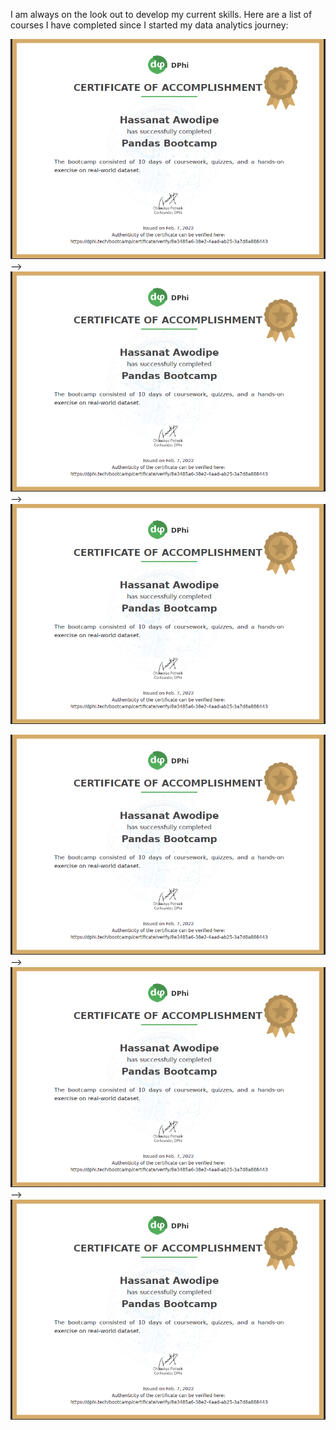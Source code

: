 I am always on the look out to develop my current skills. Here are a list of courses I have completed since I started my data analytics journey: 


<img src="images/dphi_pandas.png?raw=true"/> -->  <img src="images/dphi_pandas.png?raw=true"/> -->  <img src="images/dphi_pandas.png?raw=true"/>

<img src="images/dphi_pandas.png?raw=true"/> -->   <img src="images/dphi_pandas.png?raw=true"/> -->  <img src="images/dphi_pandas.png?raw=true"/>
